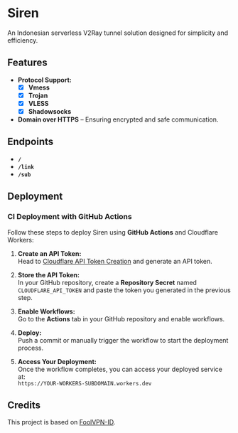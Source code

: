 # Siren

An Indonesian serverless V2Ray tunnel solution designed for simplicity and efficiency.

## Features

- **Protocol Support:**
  - [x] **Vmess**
  - [x] **Trojan**
  - [x] **VLESS**
  - [x] **Shadowsocks** 
- **Domain over HTTPS** – Ensuring encrypted and safe communication.

## Endpoints

- **`/`** 
- **`/link`**
- **`/sub`**

## Deployment

### CI Deployment with GitHub Actions

Follow these steps to deploy Siren using **GitHub Actions** and Cloudflare Workers:

1. **Create an API Token:**  
   Head to [Cloudflare API Token Creation](https://developers.cloudflare.com/fundamentals/api/get-started/create-token/) and generate an API token.

2. **Store the API Token:**  
   In your GitHub repository, create a **Repository Secret** named `CLOUDFLARE_API_TOKEN` and paste the token you generated in the previous step.

3. **Enable Workflows:**  
   Go to the **Actions** tab in your GitHub repository and enable workflows.

4. **Deploy:**  
   Push a commit or manually trigger the workflow to start the deployment process.

5. **Access Your Deployment:**  
   Once the workflow completes, you can access your deployed service at:  
   `https://YOUR-WORKERS-SUBDOMAIN.workers.dev`

## Credits

This project is based on [FoolVPN-ID](https://github.com/FoolVPN-ID/).

